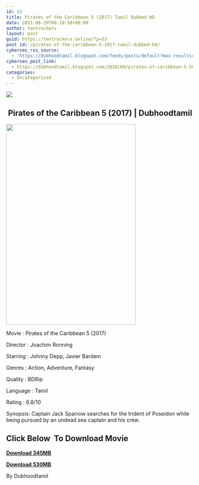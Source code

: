 ```yaml
---
id: 53
title: Pirates of the Caribbean 5 (2017) Tamil Dubbed HD
date: 2021-08-29T06:10:58+00:00
author: tentrockers
layout: post
guid: https://tentrockers.online/?p=53
post id: /pirates-of-the-caribbean-5-2017-tamil-dubbed-hd/
cyberseo_rss_source:
  - 'https://dubhoodtamil.blogspot.com/feeds/posts/default?max-results=150&start-index=1'
cyberseo_post_link:
  - https://dubhoodtamil.blogspot.com/2020/09/pirates-of-caribbean-5-2017-tamil.html
categories:
  - Uncategorized
---
```

<div class="media_block">
  <img src="https://1.bp.blogspot.com/-snI51_9DP4U/X3LrqgAUT4I/AAAAAAAACmI/ioaLsY5-tCIsW_tP0JxytXlS9pGpzFixwCNcBGAsYHQ/s72-w349-h542-c/Pirates-Of-The-Caribbean-Poster-MyPosterCollection.com-45-659x1024.jpg" class="media_thumbnail" />
</div>

## &nbsp;Pirates of the Caribbean 5 (2017) | Dubhoodtamil

<div class="separator">
  <a href="https://1.bp.blogspot.com/-snI51_9DP4U/X3LrqgAUT4I/AAAAAAAACmI/ioaLsY5-tCIsW_tP0JxytXlS9pGpzFixwCNcBGAsYHQ/s1024/Pirates-Of-The-Caribbean-Poster-MyPosterCollection.com-45-659x1024.jpg" imageanchor="1"><img loading="lazy" border="0" data-original-height="1024" data-original-width="659" height="542" src="https://1.bp.blogspot.com/-snI51_9DP4U/X3LrqgAUT4I/AAAAAAAACmI/ioaLsY5-tCIsW_tP0JxytXlS9pGpzFixwCNcBGAsYHQ/w349-h542/Pirates-Of-The-Caribbean-Poster-MyPosterCollection.com-45-659x1024.jpg" width="349" /></a>
</div>

Movie	<span></span>:	<span></span>Pirates of the Caribbean 5 (2017)

Director	<span></span>:	<span></span>Joachim Ronning

Starring	<span></span>:	<span></span>Johnny Depp, Javier Bardem

Genres	<span></span>:	<span></span>Action, Adventure, Fantasy&nbsp;

Quality	<span></span>:	<span></span>BDRip&nbsp;

Language	<span></span>:	<span></span>Tamil&nbsp;

Rating	<span></span>:	<span></span>6.8/10&nbsp;

Synopsis: Captain Jack Sparrow searches for the trident of Poseidon while being pursued by an undead sea captain and his crew.

## **<span>Click Below&nbsp; To Download Movie</span>**

**<span><a href="https://oncehelp.com/p-o-c-5-1" target="_blank" rel="noopener">Download 345MB</a></span>**

**<span><a href="https://oncehelp.com/p-o-c-5-2" target="_blank" rel="noopener">Download 530MB</a></span>**

By Dubhoodtamil